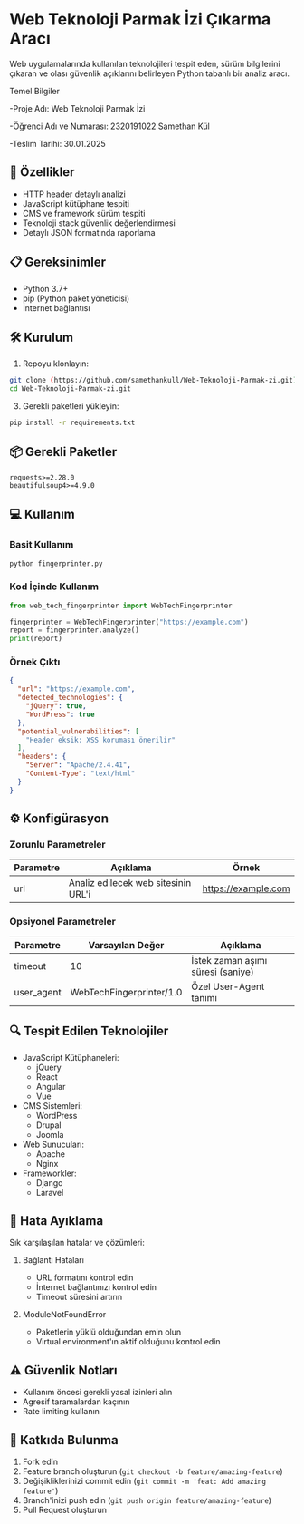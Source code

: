 # Web Teknoloji Parmak İzi Çıkarma Aracı

Web uygulamalarında kullanılan teknolojileri tespit eden, sürüm bilgilerini çıkaran ve olası güvenlik açıklarını belirleyen Python tabanlı bir analiz aracı.

Temel Bilgiler

-Proje Adı: Web Teknoloji Parmak İzi

-Öğrenci Adı ve Numarası: 2320191022 Samethan Kül

-Teslim Tarihi: 30.01.2025

## 🚀 Özellikler

- HTTP header detaylı analizi
- JavaScript kütüphane tespiti
- CMS ve framework sürüm tespiti
- Teknoloji stack güvenlik değerlendirmesi
- Detaylı JSON formatında raporlama

## 📋 Gereksinimler

- Python 3.7+
- pip (Python paket yöneticisi)
- İnternet bağlantısı

## 🛠 Kurulum

1. Repoyu klonlayın:
```bash
git clone (https://github.com/samethankull/Web-Teknoloji-Parmak-zi.git)
cd Web-Teknoloji-Parmak-zi.git
```

3. Gerekli paketleri yükleyin:
```bash
pip install -r requirements.txt
```

## 📦 Gerekli Paketler

```
requests>=2.28.0
beautifulsoup4>=4.9.0
```

## 💻 Kullanım

### Basit Kullanım

```bash
python fingerprinter.py
```

### Kod İçinde Kullanım

```python
from web_tech_fingerprinter import WebTechFingerprinter

fingerprinter = WebTechFingerprinter("https://example.com")
report = fingerprinter.analyze()
print(report)
```

### Örnek Çıktı

```json
{
  "url": "https://example.com",
  "detected_technologies": {
    "jQuery": true,
    "WordPress": true
  },
  "potential_vulnerabilities": [
    "Header eksik: XSS koruması önerilir"
  ],
  "headers": {
    "Server": "Apache/2.4.41",
    "Content-Type": "text/html"
  }
}
```

## ⚙️ Konfigürasyon

### Zorunlu Parametreler

| Parametre | Açıklama | Örnek |
|-----------|----------|--------|
| url | Analiz edilecek web sitesinin URL'i | https://example.com |

### Opsiyonel Parametreler

| Parametre | Varsayılan Değer | Açıklama |
|-----------|------------------|-----------|
| timeout | 10 | İstek zaman aşımı süresi (saniye) |
| user_agent | WebTechFingerprinter/1.0 | Özel User-Agent tanımı |

## 🔍 Tespit Edilen Teknolojiler

- JavaScript Kütüphaneleri:
  - jQuery
  - React
  - Angular
  - Vue
- CMS Sistemleri:
  - WordPress
  - Drupal
  - Joomla
- Web Sunucuları:
  - Apache
  - Nginx
- Frameworkler:
  - Django
  - Laravel

## 🐛 Hata Ayıklama

Sık karşılaşılan hatalar ve çözümleri:

1. Bağlantı Hataları
   - URL formatını kontrol edin
   - İnternet bağlantınızı kontrol edin
   - Timeout süresini artırın

2. ModuleNotFoundError
   - Paketlerin yüklü olduğundan emin olun
   - Virtual environment'ın aktif olduğunu kontrol edin

## ⚠️ Güvenlik Notları

- Kullanım öncesi gerekli yasal izinleri alın
- Agresif taramalardan kaçının
- Rate limiting kullanın


## 🤝 Katkıda Bulunma

1. Fork edin
2. Feature branch oluşturun (`git checkout -b feature/amazing-feature`)
3. Değişikliklerinizi commit edin (`git commit -m 'feat: Add amazing feature'`)
4. Branch'inizi push edin (`git push origin feature/amazing-feature`)
5. Pull Request oluşturun

